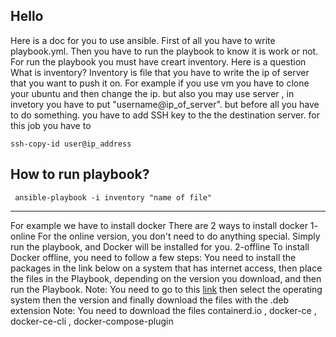 ## Hello 
Here is a doc for you to use ansible. 
First of all you have to write playbook.yml.
Then you have to run the playbook to know it is work or not.
For run the playbook you must have creart inventory.
Here is a question What is inventory?
Inventory is file that you have to write the ip of server that you want to push it on.
For example if you use vm you have to clone your ubuntu and then change the ip.
but also you may use server , in invetory you have to put "username@ip_of_server". but before all you have to do something.
you have to add SSH key to the the destination server. for this job you have to 

```
ssh-copy-id user@ip_address
```
## How to run playbook?
```
 ansible-playbook -i inventory "name of file"
```
---

For example we have to install docker 
There are 2 ways to install docker
1- online
For the online version, you don't need to do anything special. Simply run the playbook, and Docker will be installed for you.
2-offline
To install Docker offline, you need to follow a few steps: You need to install the packages in the link below on a system that has internet access,
then place the files in the Playbook, depending on the version you download, and then run the Playbook.
 Note: You need to go to this [link](https://download.docker.com/)
then select the operating system then the version and finally download the files with the .deb extension
Note: You need to download the files containerd.io , docker-ce , docker-ce-cli , docker-compose-plugin






